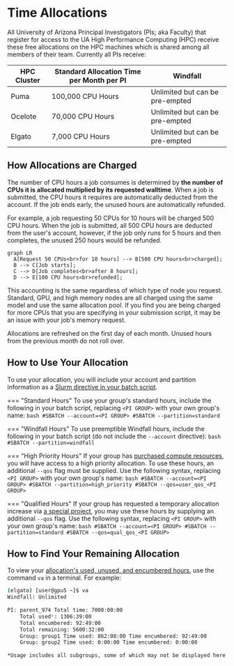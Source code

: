 # Time Allocations

All University of Arizona Principal Investigators (PIs; aka Faculty) that register for access to the UA High Performance Computing (HPC) receive these free allocations on the HPC machines which is shared among all members of their team. Currently all PIs receive:

|HPC Cluster|Standard Allocation Time per Month per PI|Windfall|
|-|-|-|
|Puma|100,000 CPU Hours|Unlimited but can be pre-empted|
|Ocelote|70,000 CPU Hours|Unlimited but can be pre-empted|
|Elgato|7,000 CPU Hours|Unlimited but can be pre-empted|

## How Allocations are Charged

The number of CPU hours a job consumes is determined by **the number of CPUs it is allocated multiplied by its requested walltime**. When a job is submitted, the CPU hours it requires are automatically deducted from the account. If the job ends early, the unused hours are automatically refunded.

For example, a job requesting 50 CPUs for 10 hours will be charged 500 CPU hours. When the job is submitted, all 500 CPU hours are deducted from the user's account, however, if the job only runs for 5 hours and then completes, the unused 250 hours would be refunded.

``` mermaid
graph LR
  A[Request 50 CPUs<br>for 10 hours] --> B[500 CPU hours<br>charged];
  B --> C[Job starts];
  C --> D[Job completes<br>after 8 hours];
  D --> E[100 CPU hours<br>refunded];
```

This accounting is the same regardless of which type of node you request. Standard, GPU, and high memory nodes are all charged using the same model and use the same allocation pool. If you find you are being charged for more CPUs that you are specifying in your submission script, it may be an issue with your job's memory request.

Allocations are refreshed on the first day of each month. Unused hours from the previous month do not roll over.

## How to Use Your Allocation

To use your allocation, you will include your account and partition information as a [Slurm directive in your batch script](../slurm_jobs/slurm_documentation). 

=== "Standard Hours"
    To use your group's standard hours, include the following in your batch script, replacing ```<PI GROUP>``` with your own group's name:
    ```bash
    #SBATCH --account=<PI GROUP>
    #SBATCH --partition=standard
    ```

=== "Windfall Hours"
    To use preemptible Windfall hours, include the following in your batch script (do not include the ```--account``` directive):
    ```bash
    #SBATCH --partition=windfall
    ```

=== "High Priority Hours"
    If your group has [purchased compute resources](/policies/buy_in), you will have access to a high priority allocation. To use these hours, an additional ```--qos``` flag must be supplied. Use the following syntax, replacing ```<PI GROUP>``` with your own group's name:
    ```bash
    #SBATCH --account=<PI GROUP>
    #SBATCH --partition=high_priority
    #SBATCH --qos=user_qos_<PI GROUP>
    ```

=== "Qualified Hours"
    If your group has requested a temporary allocation increase via [a special project](/policies/special_project), you may use these hours by supplying an additional ```--qos``` flag. Use the following syntax, replacing ```<PI GROUP>``` with your own group's name:
    ```bash
    #SBATCH --account=<PI GROUP>
    #SBATCH --partition=standard
    #SBATCH --qos=qual_qos_<PI GROUP>
    ```
    

## How to Find Your Remaining Allocation

To view your [allocation's used, unused, and encumbered hours](/support_and_training/glossary/ "For information on terminology, see our glossary"), use the command ```va``` in a terminal. For example:
```bash
(elgato) [user@gpu5 ~]$ va
Windfall: Unlimited
 
PI: parent_974 Total time: 7000:00:00
    Total used*: 1306:39:00
    Total encumbered: 92:49:00
    Total remaining: 5600:32:00
    Group: group1 Time used: 862:08:00 Time encumbered: 92:49:00
    Group: group2 Time used: 0:00:00 Time encumbered: 0:00:00
 
*Usage includes all subgroups, some of which may not be displayed here
```
